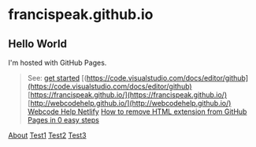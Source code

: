 # francispeak.github.io

## Hello World

I'm hosted with GitHub Pages.
> See: [get started](https://code.visualstudio.com/docs/getstarted/themes#_semantic-highlighting)
> [(https://code.visualstudio.com/docs/editor/github](https://code.visualstudio.com/docs/editor/github)
> [https://francispeak.github.io/](https://francispeak.github.io/)
> [http://webcodehelp.github.io/](http://webcodehelp.github.io/)
> [Webcode Help Netlify](https://webcodehelp.netlify.app/)
> [How to remove HTML extension from GitHub Pages in 0 easy steps](https://rsp.github.io/gh-pages-no-extension/)

[About](about)
[Test1](test1)
[Test2](test2)
[Test3](test3)

